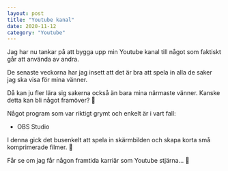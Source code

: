 ```yaml
---
layout: post
title: "Youtube kanal"
date: 2020-11-12
category: "Youtube"
---
```


Jag har nu tankar på att bygga upp min Youtube kanal till något som faktiskt går att använda av andra. 

De senaste veckorna har jag insett att det är bra att spela in alla de saker jag ska visa för mina vänner. 

Då kan ju fler lära sig sakerna också än bara mina närmaste vänner. Kanske detta kan bli något framöver? 🤔

Något program som var riktigt grymt och enkelt är i vart fall: 

- OBS Studio

I denna gick det busenkelt att spela in skärmbilden och skapa korta små komprimerade filmer. 🙂

Får se om jag får någon framtida karriär som Youtube stjärna... 🌟
